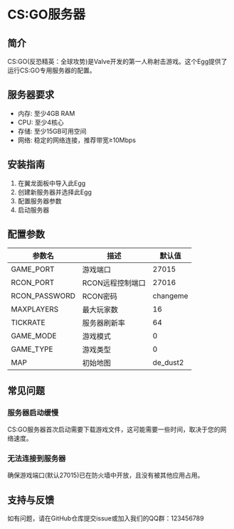 # CS:GO服务器

## 简介

CS:GO(反恐精英：全球攻势)是Valve开发的第一人称射击游戏。这个Egg提供了运行CS:GO专用服务器的配置。

## 服务器要求

- 内存: 至少4GB RAM
- CPU: 至少4核心
- 存储: 至少15GB可用空间
- 网络: 稳定的网络连接，推荐带宽≥10Mbps

## 安装指南

1. 在翼龙面板中导入此Egg
2. 创建新服务器并选择此Egg
3. 配置服务器参数
4. 启动服务器

## 配置参数

| 参数名 | 描述 | 默认值 |
|-------|------|-------|
| GAME_PORT | 游戏端口 | 27015 |
| RCON_PORT | RCON远程控制端口 | 27016 |
| RCON_PASSWORD | RCON密码 | changeme |
| MAXPLAYERS | 最大玩家数 | 16 |
| TICKRATE | 服务器刷新率 | 64 |
| GAME_MODE | 游戏模式 | 0 |
| GAME_TYPE | 游戏类型 | 0 |
| MAP | 初始地图 | de_dust2 |

## 常见问题

### 服务器启动缓慢

CS:GO服务器首次启动需要下载游戏文件，这可能需要一些时间，取决于您的网络速度。

### 无法连接到服务器

确保游戏端口(默认27015)已在防火墙中开放，且没有被其他应用占用。

## 支持与反馈

如有问题，请在GitHub仓库提交issue或加入我们的QQ群：123456789 